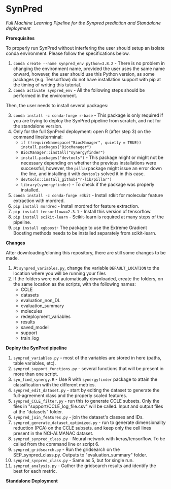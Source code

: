 # SynPred
*Full Machine Learning Pipeline for the Synpred prediction and Standalone deployment*

**Prerequisites**

To properly run SynPred without interfering the user should setup an isolate conda environment. Please follow the specifications below.
1. `conda create --name synpred_env python=3.8.2` - There is no problem in changing the environment name, provided the user uses the same name onward, however, the user should use this Python version, as some packages (e.g. Tensorflow) do not have installation support with pip at the timing of writing this tutorial.
2. `conda activate synpred_env` - All the following steps should be performed in the environment. 

Then, the user needs to install several packages:

3. `conda install -c conda-forge r-base` - This package is only required if you are trying to deploy the SynPred pipeline from scratch, and not for the standalone version.
4. Only for the full SynPred deployment: open R (after step 3) on the command line/terminal:
	- `if (!requireNamespace("BiocManager", quietly = TRUE))
    	install.packages("BiocManager")`
    - `BiocManager::install("synergyfinder")`
    - `install.packages("devtools")` - This package might or might not be necessary depending on whether the previous installations were successful, however, the `pillar`package might issue an error down the line, and installing it with `devtools` solved it in this case.
    - `devtools::install_github("r-lib/pillar")`
    - `library(synergyfinder)` - To check if the package was properly installed.
3. `conda install -c conda-forge rdkit` - Install rdkit for molecular feature extraction with mordred. 
4. `pip install mordred` - Install mordred for feature extraction.
5. `pip install tensorflow==2.3.1` - Install this version of tensorflow.
6. `pip install scikit-learn` - Scikit-learn is required at many steps of the pipeline. 
7. `pip install xgboost`- The package to use the Extreme Gradient Boosting methods needs to be installed separately from scikit-learn.

**Changes**

After downloading/cloning this repository, there are still some changes to be made.
1. At `synpred_variables.py`, change the variable `DEFAULT_LOCATION` to the location where you will be running your files
2. If the folders were not automatically downloaded, create the folders, on the same location as the scripts, with the following names:
	- CCLE
	- datasets
	- evaluation_non_DL
	- evaluation_summary
	- molecules
	- redeployment_variables
	- results
	- saved_model
	- support
	- train_log

**Deploy the SynPred pipeline**

1. `synpred_variables.py` - most of the variables are stored in here (paths, table variables, etc).
2. `synpred_support_functions.py` - several functions that will be present in more than one script.
3. `syn_find_synergy.R` - Use R with `synergyfinder` package to attain the classification with the different metrics.
4. `synpred_edit_dataset.py` - start by editing the dataset to generate the full-agreement class and the properly scaled features.
5. `synpred_CCLE_filter.py` - run this to generate CCLE subsets.
	Only the files in "support/CCLE_log_file.csv" will be called.
	Input and output files at the "datasets" folder.
6. `synpred_join_features.py` - join the dataset's classes and IDs.
7. `synpred_generate_dataset_optimized.py` - run to generate dimensionality reduction (PCA) on the CCLE subsets.
	and keep only the cell lines present in the NCI-ALMANAC dataset.
8. `synpred_synpred_class.py` - Neural network with keras/tensorflow. To be called from the command line or script 6.
9. `synpred_gridsearch.py` - Run the gridsearch on the SEP_synpred_class.py. Outputs to "evaluation_summary" folder.
10. `synpred_synpred_class.py` - Same as 5, but for single run.
11. `synpred_analysis.py` - Gather the gridsearch results and identify the best for each metric.

**Standalone Deployment**
